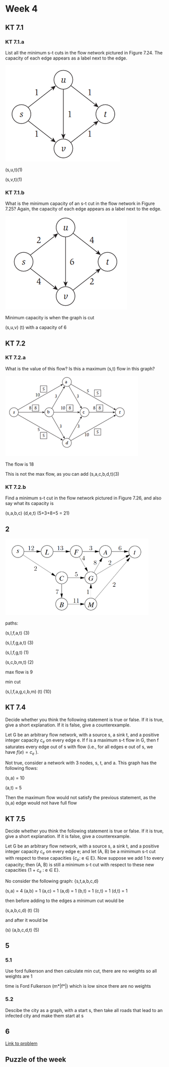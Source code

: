 # Week 4

## KT 7.1

### KT 7.1.a

List all the minimum s-t cuts in the flow network pictured in Figure 7.24. The capacity of each edge appears as a label next to the edge.

![Alt text](image-1.png)

(s,u,t)(1)

(s,v,t)(1)

### KT 7.1.b

What is the minimum capacity of an s-t cut in the flow network in
Figure 7.25? Again, the capacity of each edge appears as a label next
to the edge.

![Alt text](image-2.png)

Minimum capacity is when the graph is cut

(s,u,v) (t)
with a capacity of 6

## KT 7.2

### KT 7.2.a

What is the value of this flow? Is this a maximum (s,t) flow in this graph?

![Alt text](image-4.png)

The flow is 18

This is not the max flow, as you can add
(s,a,c,b,d,t)(3)

### KT 7.2.b

Find a minimum s-t cut in the flow network pictured in Figure 7.26, and also say what its capacity is

(s,a,b,c) (d,e,t) (5+3+8+5 = 21)

## 2

![Alt text](image-5.png)

paths:

(s,l,f,a,t) (3)

(s,l,f,g,a,t) (3)

(s,l,f,g,t) (1)

(s,c,b,m,t) (2)

max flow is 9

min cut

(s,l,f,a,g,c,b,m) (t) (10)

## KT 7.4

Decide whether you think the following statement is true or false. If it is
true, give a short explanation. If it is false, give a counterexample.

Let G be an arbitrary flow network, with a source s, a sink t, and a positive
integer capacity $c_e$ on every edge e. If f is a maximum s-t flow in G, then f
saturates every edge out of s with flow (i.e., for all edges e out of s, we have
$f(e) = c_e$ ).

Not true, consider a network with 3 nodes, s, t, and a. This graph has the following flows:

(s,a) = 10

(a,t) = 5

Then the maximum flow would not satisfy the previous statement, as the (s,a) edge would not have full flow

## KT 7.5

Decide whether you think the following statement is true or false. If it is
true, give a short explanation. If it is false, give a counterexample.

Let G be an arbitrary flow network, with a source s, a sink t, and a positive
integer capacity $c_e$ on every edge e; and let (A, B) be a mimimum s-t cut with
respect to these capacities {$c_e$: e ∈ E}. Now suppose we add 1 to every capacity;
then (A, B) is still a minimum s-t cut with respect to these new capacities
{1 + $c_e$ : e ∈ E}.

No consider the following graph:
{s,t,a,b,c,d}

(s,a) = 4
(a,b) = 1
(a,c) = 1
(a,d) = 1
(b,t) = 1
(c,t) = 1
(d,t) = 1

then before adding to the edges a minimum cut would be

(s,a,b,c,d) (t) (3)

and after it would be

(s) (a,b,c,d,t) (5)

## 5

### 5.1

Use ford fulkerson and then calculate min cut, there are no weights so all weights are 1

time is Ford Fulkerson (m*|f*|) which is low since there are no weights

### 5.2

Descibe the city as a graph, with a start s, then take all roads that lead to an infected city and make them start at s

## 6

[Link to problem](https://cses.fi/problemset/task/1694)

## Puzzle of the week
